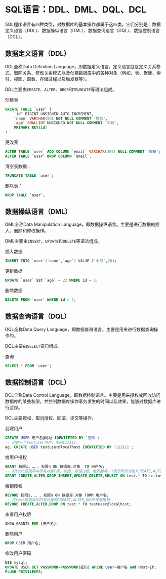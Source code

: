 # SQL语言：DDL、DML、DQL、DCL

SQL程序语言有四种类型，对数据库的基本操作都属于这四类。它们分别是：数据定义语言（DDL）、数据操纵语言（DML）、数据查询语言（DQL）、数据控制语言（DCL）。

## 数据定义语言（DDL）

DDL全称Data Definition Language，即数据定义语言。定义语言就是定义关系模式、删除关系、修改关系模式以及创建数据库中的各种对象（例如，表、聚簇、索引、视图、函数、存储过程以及触发器等）。

DDL主要由`CREATE`、`ALTER`、`DROP`和`TRUNCATE`等语法组成。

创建表

```sql
CREATE TABLE `user` (
    `id` BIGINT UNSIGNED AUTO_INCREMENT,
    `name` VARCHAR(50) NOT NULL COMMENT '姓名',
    `age` SMALLINT UNSIGNED NOT NULL COMMENT '年龄',
    PRIMARY KEY(id)
)
```

更改表

```sql
ALTER TABLE `user` ADD COLUMN `email` VARCHAR(200) NULL COMMENT '邮箱';
ALTER TABLE `user` DROP COLUMN `email`;
```

清空表数据：

```sql
TRUNCATE TABLE `user`;
```

删除表：

```sql
DROP TABLE `user`;
```

## 数据操纵语言（DML）

DML全称Data Manipulation Language，即数据操纵语言。主要是进行数据的插入、删除和修改操作。

DML主要由`INSERT`、`UPDATE`和`DELETE`等语法组成。

插入数据

```sql
INSERT INTO `user`(`name`,`age`) VALUE ('小月',20);
```

更新数据

```sql
UPDATE `user` SET `age` = 22 WHERE id = 1;
```

删除数据

```sql
DELETE FROM `user` WHERE id = 1;
```

## 数据查询语言（DQL）

DQL全称Data Query Language，即数据查询语言。主要是用来进行数据查询操作的。

DQL主要由`SELECT`语句组成。

查询

```sql
SELECT * FROM `user`;
```

## 数据控制语言（DCL）

DCL全称Data Control Language，即数据控制语言。主要是用来授权或回收访问数据库的某些权限，并控制数据库操作事务发生的时间以及效果，能够对数据库进行监视。

DCL主要授权、取消授权、回滚、提交等操作。

创建用户

```sql
CREATE USER 用户名@地址 IDENTIFIED BY '密码';
-- 创建一个testuser用户，密码111111
eg. CREATE USER testuser@localhost IDENTIFIED BY '111111';
```

给用户授权

```sql
GRANT 权限1, … , 权限n ON 数据库.对象  TO 用户名;
-- 将test数据库中所有对象(表、视图、存储过程，触发器等。*表示所有对象)CREATE,ALTER,DROP,INSERT,UPDATE,DELETE,SELECT赋给testuser用户
GRANT CREATE,ALTER,DROP,INSERT,UPDATE,DELETE,SELECT ON test.* TO testuser@localhost;
```

撤销授权

```sql
REVOKE 权限1, … , 权限n ON 数据库.对象 FORM 用户名;
-- 将test数据库中所有对象的CREATE,ALTER,DROP权限撤销
REVOKE CREATE,ALTER,DROP ON test.* TO testuser@localhost;
```

查看用户权限

```sql
SHOW GRANTS FOR {用户名};
```

删除用户

```sql
DROP USER 用户名;
```

修改用户密码

```sql
USE mysql;
UPDATE USER SET PASSWORD=PASSWORD(密码) WHERE User=用户名 and Host=IP;
FLUSH PRIVILEGES;
```